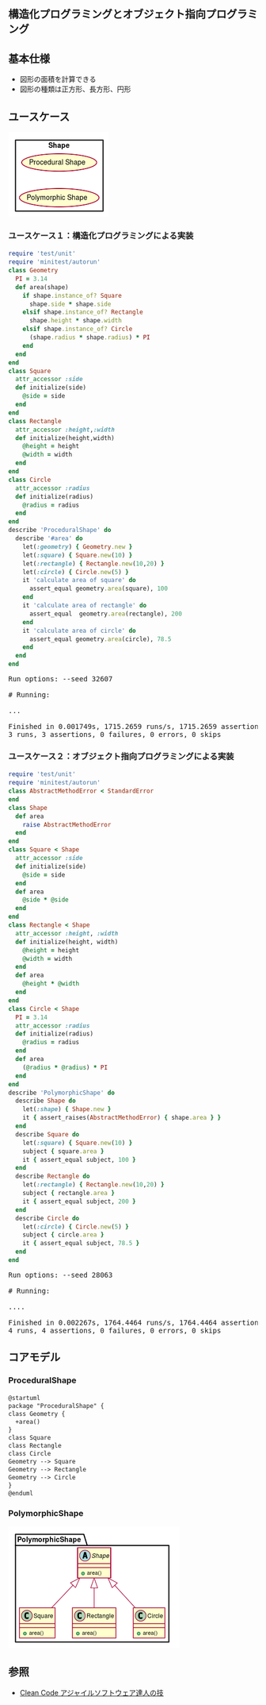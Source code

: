 

構造化プログラミングとオブジェクト指向プログラミング
---

## 基本仕様

+ 図形の面積を計算できる
+ 図形の種類は正方形、長方形、円形

## ユースケース


![](assets/0b059a4deda70a4c9777ba6f2b1354a70.png?0.5437090265280728)  

### ユースケース１：構造化プログラミングによる実装

```ruby
require 'test/unit'
require 'minitest/autorun'
class Geometry
  PI = 3.14
  def area(shape)
    if shape.instance_of? Square
      shape.side * shape.side
    elsif shape.instance_of? Rectangle
      shape.height * shape.width
    elsif shape.instance_of? Circle
      (shape.radius * shape.radius) * PI
    end
  end
end
class Square
  attr_accessor :side
  def initialize(side)
    @side = side
  end
end
class Rectangle
  attr_accessor :height,:width
  def initialize(height,width)
    @height = height
    @width = width
  end
end
class Circle
  attr_accessor :radius
  def initialize(radius)
    @radius = radius
  end
end
describe 'ProceduralShape' do
  describe '#area' do
    let(:geometry) { Geometry.new }
    let(:square) { Square.new(10) }
    let(:rectangle) { Rectangle.new(10,20) }
    let(:circle) { Circle.new(5) }
    it 'calculate area of square' do
      assert_equal geometry.area(square), 100
    end
    it 'calculate area of rectangle' do
      assert_equal  geometry.area(rectangle), 200
    end
    it 'calculate area of circle' do
      assert_equal geometry.area(circle), 78.5
    end
  end
end
```
<pre class="language-text">Run options: --seed 32607

# Running:

...

Finished in 0.001749s, 1715.2659 runs/s, 1715.2659 assertions/s.
3 runs, 3 assertions, 0 failures, 0 errors, 0 skips
</pre>

### ユースケース２：オブジェクト指向プログラミングによる実装

```ruby
require 'test/unit'
require 'minitest/autorun'
class AbstractMethodError < StandardError
end
class Shape
  def area
    raise AbstractMethodError
  end
end
class Square < Shape
  attr_accessor :side
  def initialize(side)
    @side = side
  end
  def area
    @side * @side
  end
end
class Rectangle < Shape
  attr_accessor :height, :width
  def initialize(height, width)
    @height = height
    @width = width
  end
  def area
    @height * @width
  end
end
class Circle < Shape
  PI = 3.14
  attr_accessor :radius
  def initialize(radius)
    @radius = radius
  end
  def area
    (@radius * @radius) * PI
  end
end
describe 'PolymorphicShape' do
  describe Shape do
    let(:shape) { Shape.new }
    it { assert_raises(AbstractMethodError) { shape.area } }
  end
  describe Square do
    let(:square) { Square.new(10) }
    subject { square.area }
    it { assert_equal subject, 100 }
  end
  describe Rectangle do
    let(:rectangle) { Rectangle.new(10,20) }
    subject { rectangle.area }
    it { assert_equal subject, 200 }
  end
  describe Circle do
    let(:circle) { Circle.new(5) }
    subject { circle.area }
    it { assert_equal subject, 78.5 }
  end
end
````
<pre class="language-text">Run options: --seed 28063

# Running:

....

Finished in 0.002267s, 1764.4464 runs/s, 1764.4464 assertions/s.
4 runs, 4 assertions, 0 failures, 0 errors, 0 skips
</pre>

## コアモデル
### ProceduralShape
```puml
@startuml
package "ProceduralShape" {
class Geometry {
  +area()
}
class Square
class Rectangle
class Circle
Geometry --> Square
Geometry --> Rectangle
Geometry --> Circle
}
@enduml
```

### PolymorphicShape



![](assets/0b059a4deda70a4c9777ba6f2b1354a71.png?0.005293494600638882)  

## 参照

+ [Clean Code アジャイルソフトウェア達人の技](https://www.amazon.co.jp/Clean-Code-%E3%82%A2%E3%82%B8%E3%83%A3%E3%82%A4%E3%83%AB%E3%82%BD%E3%83%95%E3%83%88%E3%82%A6%E3%82%A7%E3%82%A2%E9%81%94%E4%BA%BA%E3%81%AE%E6%8A%80-Robert-Martin/dp/4048676881 )
